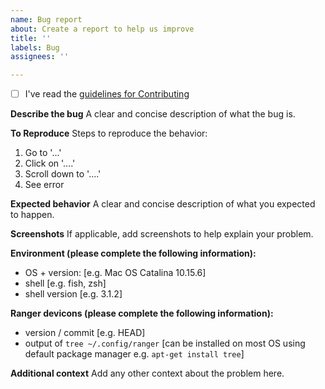 ```yaml
---
name: Bug report
about: Create a report to help us improve
title: ''
labels: Bug
assignees: ''

---
```


- [ ] I've read the [guidelines for Contributing](https://github.com/alexanderjeurissen/ranger_devicons/blob/main/CONTRIBUTING.MD)

**Describe the bug**
A clear and concise description of what the bug is.

**To Reproduce**
Steps to reproduce the behavior:
1. Go to '...'
2. Click on '....'
3. Scroll down to '....'
4. See error

**Expected behavior**
A clear and concise description of what you expected to happen.

**Screenshots**
If applicable, add screenshots to help explain your problem.

**Environment (please complete the following information):**
 - OS + version: [e.g. Mac OS Catalina 10.15.6]
 - shell [e.g. fish, zsh]
 - shell version [e.g. 3.1.2]

**Ranger devicons (please complete the following information):**
 - version / commit [e.g. HEAD]
 - output of `tree ~/.config/ranger` [can be installed on most OS using default package manager e.g. `apt-get install tree`]


**Additional context**
Add any other context about the problem here.
